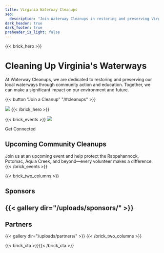 ```yaml
---
title: Virginia Waterway Cleanups
seo:
  description: "Join Waterway Cleanups in restoring and preserving Virginia\'s waterways through community action and education. Make a difference in your local environment."
dark_header: true
dark_footer: true
preheader_is_light: false
---
```

{{< brick_hero >}}
# Cleaning Up Virginia's Waterways

At Waterway Cleanups, we are dedicated to restoring and preserving our local waterways through community action and education. Together, we can make a significant impact on our environment and future.

{{< button "Join a Cleanup" "/#cleanups" >}}

![](/uploads/waterway-cleanups/waterways-2.png)
{{< /brick_hero >}}


{{< brick_events >}}
<img src="/uploads/waterway-cleanups/wavey.png" class="wavey" />

<p class="h3">Get Connected</p>

## Upcoming Community Cleanups
Join us at an upcoming event and help protect the Rappahannock, Potomac, Aquia Creek, and beyond—every volunteer makes a difference.
{{< /brick_events >}}

{{< brick_two_columns >}}
## Sponsors
{{< gallery dir="/uploads/sponsors/" >}} 
---
## Partners
{{< gallery dir="/uploads/partners/" >}} 
{{< /brick_two_columns >}}


{{< brick_cta >}}{{< /brick_cta >}}